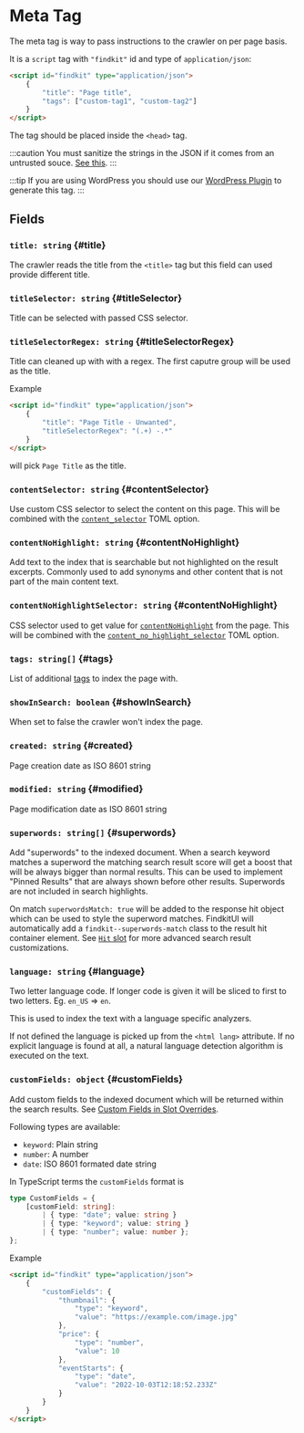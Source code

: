 # Meta Tag

The meta tag is way to pass instructions to the crawler on per page basis.

It is a `script` tag with `"findkit"` id and type of `application/json`:

```html
<script id="findkit" type="application/json">
	{
		"title": "Page title",
		"tags": ["custom-tag1", "custom-tag2"]
	}
</script>
```

The tag should be placed inside the `<head>` tag.

:::caution
You must sanitize the strings in the JSON if it comes from an untrusted souce.
[See this](https://security.stackexchange.com/a/254386/155284).
:::

:::tip
If you are using WordPress you should use our [WordPress
Plugin](https://github.com/findkit/wp-findkit) to generate this tag.
:::

## Fields

### `title: string` {#title}

The crawler reads the title from the `<title>` tag but this field can used
provide different title.

### `titleSelector: string` {#titleSelector}

Title can be selected with passed CSS selector.

### `titleSelectorRegex: string` {#titleSelectorRegex}

Title can cleaned up with with a regex.
The first caputre group will be used as the title.

Example

```html
<script id="findkit" type="application/json">
	{
		"title": "Page Title - Unwanted",
		"titleSelectorRegex": "(.+) -.*"
	}
</script>
```

will pick `Page Title` as the title.

### `contentSelector: string` {#contentSelector}

Use custom CSS selector to select the content on this page. This will be
combined with the [`content_selector`](/toml/#content_selector) TOML
option.

### `contentNoHighlight: string` {#contentNoHighlight}

Add text to the index that is searchable but not highlighted on the result
excerpts. Commonly used to add synonyms and other content that is not part of
the main content text.

### `contentNoHighlightSelector: string` {#contentNoHighlight}

CSS selector used to get value for [`contentNoHighlight`](#contentNoHighlight)
from the page. This will be combined with the
[`content_no_highlight_selector`](/toml/options#content_no_highlight_selector) TOML
option.

### `tags: string[]` {#tags}

List of additional [tags](/crawler/tagging) to index the page with.

### `showInSearch: boolean` {#showInSearch}

When set to false the crawler won't index the page.

### `created: string` {#created}

Page creation date as ISO 8601 string

### `modified: string` {#modified}

Page modification date as ISO 8601 string

### `superwords: string[]` {#superwords}

Add "superwords" to the indexed document. When a search keyword matches a
superword the matching search result score will get a boost that will be always
bigger than normal results. This can be used to implement "Pinned Results" that
are always shown before other results. Superwords are not included in search
highlights.

On match `superwordsMatch: true` will be added to the response hit object which can be used to style the superword
matches. FindkitUI will automatically add a `findkit--superwords-match` class
to the result hit container element. See [`Hit`
slot](/ui/slot-overrides/slots#hit) for more advanced search result
customizations.

### `language: string` {#language}

Two letter language code. If longer code is given it will be sliced to first to
two letters. Eg. `en_US` => `en`.

This is used to index the text with a language specific analyzers.

If not defined the language is picked up from the `<html lang>` attribute. If
no explicit language is found at all, a natural language detection algorithm is
executed on the text.

### `customFields: object` {#customFields}

Add custom fields to the indexed document which will be returned within the
search results. See [Custom Fields in Slot
Overrides](/ui/slot-overrides/custom-fields/).

Following types are available:

- `keyword`: Plain string
- `number`: A number
- `date`: ISO 8601 formated date string

In TypeScript terms the `customFields` format is

```ts
type CustomFields = {
	[customField: string]:
		| { type: "date"; value: string }
		| { type: "keyword"; value: string }
		| { type: "number"; value: number };
};
```

Example

```html
<script id="findkit" type="application/json">
	{
		"customFields": {
			"thumbnail": {
				"type": "keyword",
				"value": "https://example.com/image.jpg"
			},
			"price": {
				"type": "number",
				"value": 10
			},
			"eventStarts": {
				"type": "date",
				"value": "2022-10-03T12:18:52.233Z"
			}
		}
	}
</script>
```
